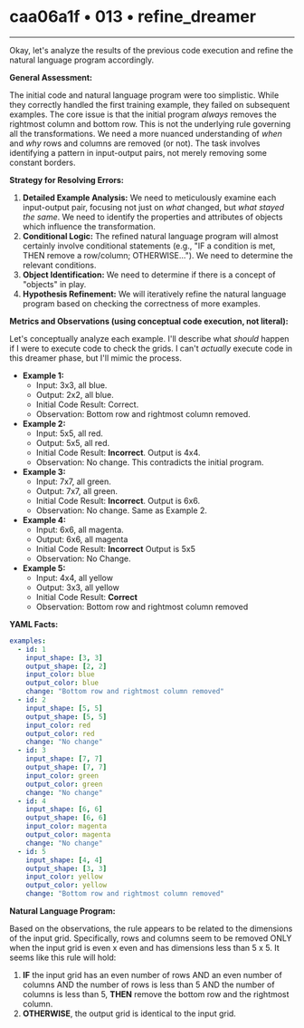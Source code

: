 # caa06a1f • 013 • refine_dreamer

---
Okay, let's analyze the results of the previous code execution and refine the natural language program accordingly.

**General Assessment:**

The initial code and natural language program were too simplistic. While they correctly handled the first training example, they failed on subsequent examples. The core issue is that the initial program *always* removes the rightmost column and bottom row. This is not the underlying rule governing all the transformations. We need a more nuanced understanding of *when* and *why* rows and columns are removed (or not). The task involves identifying a pattern in input-output pairs, not merely removing some constant borders.

**Strategy for Resolving Errors:**

1.  **Detailed Example Analysis:** We need to meticulously examine each input-output pair, focusing not just on *what* changed, but *what stayed the same*. We need to identify the properties and attributes of objects which influence the transformation.
2.  **Conditional Logic:** The refined natural language program will almost certainly involve conditional statements (e.g., "IF a condition is met, THEN remove a row/column; OTHERWISE..."). We need to determine the relevant conditions.
3.  **Object Identification:** We need to determine if there is a concept of "objects" in play.
4. **Hypothesis Refinement:** We will iteratively refine the natural language program based on checking the correctness of more examples.

**Metrics and Observations (using conceptual code execution, not literal):**

Let's conceptually analyze each example. I'll describe what *should* happen if I were to execute code to check the grids. I can't *actually* execute code in this dreamer phase, but I'll mimic the process.

*   **Example 1:**
    *   Input: 3x3, all blue.
    *   Output: 2x2, all blue.
    *   Initial Code Result: Correct.
    *   Observation: Bottom row and rightmost column removed.
*   **Example 2:**
    *   Input: 5x5, all red.
    *   Output: 5x5, all red.
    *   Initial Code Result: **Incorrect**. Output is 4x4.
    *   Observation: No change. This contradicts the initial program.
*   **Example 3:**
    *   Input: 7x7, all green.
    *   Output: 7x7, all green.
    *   Initial Code Result: **Incorrect**. Output is 6x6.
    *   Observation: No change. Same as Example 2.
*   **Example 4:**
    *    Input: 6x6, all magenta.
    *    Output: 6x6, all magenta
    *   Initial Code Result: **Incorrect** Output is 5x5
    *    Observation: No Change.
*   **Example 5:**
    *    Input: 4x4, all yellow
    *    Output: 3x3, all yellow
    *   Initial Code Result: **Correct**
    *   Observation: Bottom row and rightmost column removed

**YAML Facts:**

```yaml
examples:
  - id: 1
    input_shape: [3, 3]
    output_shape: [2, 2]
    input_color: blue
    output_color: blue
    change: "Bottom row and rightmost column removed"
  - id: 2
    input_shape: [5, 5]
    output_shape: [5, 5]
    input_color: red
    output_color: red
    change: "No change"
  - id: 3
    input_shape: [7, 7]
    output_shape: [7, 7]
    input_color: green
    output_color: green
    change: "No change"
  - id: 4
    input_shape: [6, 6]
    output_shape: [6, 6]
    input_color: magenta
    output_color: magenta
    change: "No change"
  - id: 5
    input_shape: [4, 4]
    output_shape: [3, 3]
    input_color: yellow
    output_color: yellow
    change: "Bottom row and rightmost column removed"
```

**Natural Language Program:**

Based on the observations, the rule appears to be related to the dimensions of the input grid. Specifically, rows and columns seem to be removed ONLY when the input grid is even x even and has dimensions less than 5 x 5. It seems like this rule will hold:

1.  **IF** the input grid has an even number of rows AND an even number of columns AND the number of rows is less than 5 AND the number of columns is less than 5, **THEN** remove the bottom row and the rightmost column.
2.  **OTHERWISE**, the output grid is identical to the input grid.

